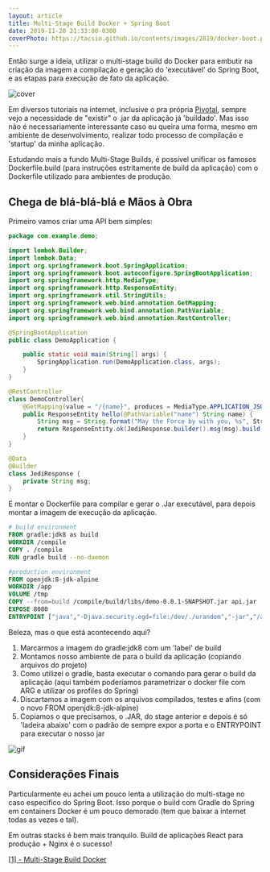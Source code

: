 ```yaml
---
layout: article
title: Multi-Stage Build Docker + Spring Boot
date: 2019-11-20 21:33:00-0300
coverPhoto: https://tacsio.github.io/contents/images/2019/docker-boot.png
---
```


Então surge a ideia, utilizar o multi-stage build do Docker para embutir na criação da imagem a compilação e geração do 'executável' do Spring Boot, e as etapas para execução de fato da aplicação.

![cover][cover]

Em diversos tutoriais na internet, inclusive o pra própria [Pivotal][Pivotal], sempre vejo a necessidade de "existir" o .jar da aplicação já 'buildado'. Mas isso não é necessariamente interessante caso eu queira uma forma, mesmo em ambiente de desenvolvimento, realizar todo processo de compilação e 'startup' da minha aplicação.

Estudando mais a fundo Multi-Stage Builds, é possível unificar os famosos Dockerfile.build (para instruções estritamente de build da aplicação) com o Dockerfile utilizado para ambientes de produção.

## Chega de blá-blá-blá e Mãos à Obra

Primeiro vamos criar uma API bem simples:
```Java
package com.example.demo;

import lombok.Builder;
import lombok.Data;
import org.springframework.boot.SpringApplication;
import org.springframework.boot.autoconfigure.SpringBootApplication;
import org.springframework.http.MediaType;
import org.springframework.http.ResponseEntity;
import org.springframework.util.StringUtils;
import org.springframework.web.bind.annotation.GetMapping;
import org.springframework.web.bind.annotation.PathVariable;
import org.springframework.web.bind.annotation.RestController;

@SpringBootApplication
public class DemoApplication {

	public static void main(String[] args) {
		SpringApplication.run(DemoApplication.class, args);
	}
}

@RestController
class DemoController{
	@GetMapping(value = "/{name}", produces = MediaType.APPLICATION_JSON_VALUE)
	public ResponseEntity hello(@PathVariable("name") String name) {
		String msg = String.format("May the Force by with you, %s", StringUtils.capitalize(name));
		return ResponseEntity.ok(JediResponse.builder().msg(msg).build());
	}
}

@Data
@Builder
class JediResponse {
	private String msg;
}
```

E montar o Dockerfile para compilar e gerar o .Jar executável, para depois montar a imagem de execução da aplicação.

```Dockerfile
# build environment
FROM gradle:jdk8 as build
WORKDIR /compile
COPY . /compile
RUN gradle build --no-daemon

#production environment
FROM openjdk:8-jdk-alpine
WORKDIR /app
VOLUME /tmp
COPY --from=build /compile/build/libs/demo-0.0.1-SNAPSHOT.jar api.jar
EXPOSE 8080
ENTRYPOINT ["java","-Djava.security.egd=file:/dev/./urandom","-jar","/app/api.jar"]
```

Beleza, mas o que está acontecendo aqui?
1. Marcarmos a imagem do gradle:jdk8 com um 'label' de build
2. Montamos nosso ambiente de para o build da aplicação (copiando arquivos do projeto)
3. Como utilizei o gradle, basta executar o comando para gerar o build da aplicação (aqui também poderíamos parametrizar o docker file com ARG e utilizar os profiles do Spring)
4. Discartamos a imagem com os arquivos compilados, testes e afins (com o novo FROM openjdk:8-jdk-alpine)
5. Copiamos o que precisamos, o .JAR, do stage anterior e depois é só 'ladeira abaixo' com o padrão de sempre expor a porta e o ENTRYPOINT para executar o nosso jar

![gif][gif]


## Considerações Finais

Particularmente eu achei um pouco lenta a utilização do multi-stage no caso especifico do Spring Boot. Isso porque o build com Gradle do Spring em containers Docker é um pouco demorado (tem que baixar a internet todas as vezes e tal).

Em outras stacks é bem mais tranquilo. Build de aplicações React para produção + Nginx é o sucesso!


[[1] - Multi-Stage Build Docker][Docker-MultiStage]

[cover]: https://tacsio.github.io/contents/images/2019/docker-boot.png
[gif]: https://tacsio.github.io/contents/images/2019/docker-boot.gif
[Pivotal]: https://spring.io/guides/gs/spring-boot-docker/
[Docker-MultiStage]: https://docs.docker.com/develop/develop-images/multistage-build/
	